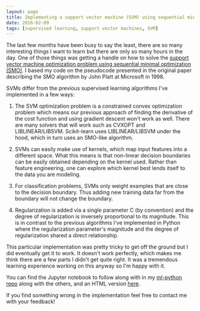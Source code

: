 ```yaml
---
layout: page
title: Implementing a support vector machine (SVM) using sequential minimal optimization 
date: 2016-02-09
tags: [supervised learning, support vector machines, SVM]
---
```


The last few months have been busy to say the least, there are so many
interesting things I want to learn but there are only so many hours in the
day. One of those things was getting a handle on how to solve the [support
vector machine optimization problem using sequential minimal optimization
(SMO)](/notebooks/SVM). I based my code on the pseudocode presented in the
original paper describing the SMO algorithm by John Platt at Microsoft in 1998.

SVMs differ from the previous supervised learning algorithms I've implemented
in a few ways:

1. The SVM optimization problem is a constrained convex optimization
problem which means our previous approach of finding the derivative of the
cost function and using gradient descent won't work as well. There are many
solvers that will work such as CVXOPT and LIBLINEAR/LIBSVM. Scikit-learn
uses LIBLINEAR/LIBSVM under the hood, which in turn uses an SMO-like algorithm.

2. SVMs can easily make use of kernels, which map input features into a
different space. What this means is that non-linear decision boundaries can be
easily obtained depending on the kernel used. Rather than feature engineering,
one can explore which kernel best lends itself to the data you are modeling.

3. For classification problems, SVMs only weight examples that are close to
the decision boundary. Thus adding new training data far from the boundary
will not change the boundary.

4. Regularization is added via a single parameter C (by convention) and the
degree of regularization is inversely proportional to its magnitude. This is
in contrast to the previous algorithms I've implemented in Python where the
regularization parameter's magnitude and the degree of regularization shared
a direct relationship.

This particular implementation was pretty tricky to get off the ground but I
did eventually get it to work. It doesn't work perfectly, which makes me think
there are a few parts I didn't get quite right. It was a tremendous learning
experience working on this anyway so I'm happy with it.

You can find the Jupyter notebook to follow along with in my [ml-python repo](http://github.com/jonchar/ml-python)
along with the others, and an HTML version [here](/notebooks/SVM).

If you find something wrong in the implementation feel free to contact me with your
feedback!
